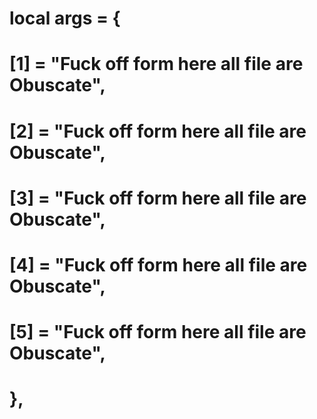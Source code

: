# local args = {
# [1] = "Fuck off form here all file are Obuscate",
# [2] = "Fuck off form here all file are Obuscate",
# [3] = "Fuck off form here all file are Obuscate",
# [4] = "Fuck off form here all file are Obuscate",
# [5] = "Fuck off form here all file are Obuscate",
# },
